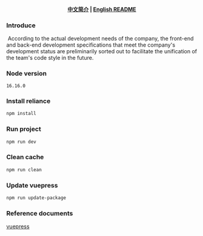 <h4 align="center">

[中文简介](README-zh.md)  |  [English README](README.md)

</h4>


### Introduce

​	According to the actual development needs of the company, the front-end and back-end development specifications that meet the company's development status are preliminarily sorted out to facilitate the unification of the team's code style in the future.



### Node version

```text
16.16.0
```



### Install reliance

```bash
npm install
```





### Run project

```bash
npm run dev
```



### Clean cache

```bash
npm run clean
```



### Update vuepress

```bash
npm run update-package
```

### Reference documents

[vuepress](https://vuepress.github.io/zh/)
